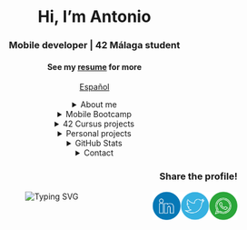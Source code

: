 <h1 align="center">Hi, I’m Antonio</h1>
<h3 align="center">Mobile developer | 42 Málaga student </h3>
<h4 align="center">See my <a href="https://github.com/AntonioJesusRM/AntonioJesusRM/blob/main/AntonioJesusRM/blob/main/Antonio%20Jesús%20Ruiz%20Moreno%20-%20English.pdf" target="_blank">resume</a> for more</h4>

<p align="center">
        <a href="https://github.com/AntonioJesusRM/AntonioJesusRM/blob/main/README_ES.md"><span>Español</span></a>
</p>

<div align="center">

<details>
  <summary>About me</summary>
<h2 align="center">About me</h2>

<p>
I am a junior developer who has successfully completed a mobile programming bootcamp and the prestigious 42 course. Since starting my higher education in programming, I have worked on various personal projects and continued my education, driven by my passion for technology.

I have demonstrated strong skills in effort and learning, resilience to frustration, and problem-solving abilities throughout my professional experience. I am looking for a project where I can apply my knowledge as a mobile app developer and continue growing in a company that shares my values.
</p>
<h2 align="center">My Technical Skills</h2>

<h3>Languages</h3>

[![My Skills](https://skillicons.dev/icons?i=kotlin,c,cpp,html,css,js,python)](https://skillicons.dev)

<p>
        <img align="center" src="https://github-readme-stats.vercel.app/api/top-langs?username=AntonioJesusRM&show_icons=true&locale=en&layout=compact" alt="Antonio Jesus stats" />
</p>

<h3>Tools</h3>

[![My Skills](https://skillicons.dev/icons?i=androidstudio,bash,vim,vscode,github,git,docker)](https://skillicons.dev)

</details>

<details>
  <summary>Mobile Bootcamp</summary>

  <h2 align="center">Bootcamp Projects</h2>
  <p align="center">Here are the projects I completed during the mobile bootcamp.</p>

  | Nº  | Project Name | Description                             | Status |
  | --- | ------------ | --------------------------------------- | ------ |
  | 01  | [First Project](../../../My-first-project-with-Android-Studio) | Bootcamp kickoff project                | ✅     |
  | 02  | [Sprint2Lab](../../../Sprint2Lab) | Area calculation tool                    | ✅     |
  | 03  | [Sprint3Lab](../../../Sprint3Lab) | Movie list app                           | ✅     |
  | 04  | [ChitChat](../../../ChitChat) | Mobile chat app with API integration     | ✅     |
</details>

<details>
  <summary>42 Cursus projects</summary>
<div align="center">
<h2>42 Cursus projects</h2>
</div>
<p align="center">This is my Github profile where you can find all the projects I have completed during my time at 42.</p>

| Nº | Project Name | Description | Status |
| --- | --- | --- | --- |
| 01 | [libft](../../../libft) | My first own C library | ✅ |
| 02 | [ft_printf](../../../printf)             | Recoding the printf function | ✅ | 
| 03 | [get_next_line](../../../get_next_line)     | A function that reads a line from a file descriptor | ✅ |
| 04 | Born2beroot | Setting up a secured server | ✅ |
| 05 | [push_swap](../../../push__swap) | A sorting algorithm using two stacks | ✅ |
| 06 | [pipex](../../../pipex) | A program that replicates the functionality of Unix pipes | ✅ |
| 07 | [fract-ol](../../../fractol) | A program that renders fractals | ✅ |
| 08 | [Philosphers](../../../philo)  | A program that simulates the dining philosophers problem | ✅ |
| 09 | minishell | A UNIX shell implementation | ✅ |
| 10 | [cub3d](../../../cub3D) | A raycasting 3D game engine | ✅ |
| 11 | [CPP Module 00](../../../cpp/tree/master/modulo00) | Introduction to C++ | ✅ |
| 12 | [CPP Module 01](../../../cpp/tree/master/modulo01) | Memory allocation and references in C++ | ✅ |
| 13 | [CPP Module 02](../../../cpp/tree/master/modulo02) | Ad-hoc polymorphism, operators overload and canonical classes in C++ | ✅ |
| 14 | [CPP Module 03](../../../cpp/tree/master/modulo03) | Inheritance in C++ | ✅ | 80/100 |
| 15 | [CPP Module 04](../../../cpp/tree/master/modulo04) | Subtype polymorphism, abstract classes, interfaces in C++ | ✅ |
| 16 | [CPP Module 05](../../../cpp/tree/master/modulo05) | Nested classes, exceptions, and file streams in C++ | ✅ |
| 17 | [CPP Module 06](../../../cpp/tree/master/modulo06) | Casts in C++, templates, STL | ✅ |
| 18 | [CPP Module 07](../../../cpp/tree/master/modulo07) | Templates in depth, containers in C++ | ✅ |
| 19 | [CPP Module 08](../../../cpp/tree/master/modulo08) | Templated containers, iterators in C++ | ✅ |
| 20 | [CPP Module 09](../../../cpp/tree/master/modulo09) | Templated containers, iterators in C++ | ✅ |
| 21 | NetPractice | Network and system administration exercises | ✅ |
| 22 | [ft_irc](../../../ft_irc) | Implementation of an IRC server | ✅ |
| 23 | [Inception](../../../inception) | Docker-Compose project | ✅ |
| 24 | [ft_transcendence](../../../ft_transcendence) | Implementation of a multiplayer game server | ✅ |
---

<div align="center">
  <br>
  <a href="https://github.com/oakoudad/badge42">
    <img src="https://badge.mediaplus.ma/darkblue/aruiz-mo?1337Badge=off&UM6P=off" alt="aruiz-mo's 42 stats" />
  </a>
</div>
</details>

<details>
  <summary>Personal projects</summary>
<div align="center">
<h2>Personal projects</h2>
</div>
<p align="center">These are some of the personal projects I have carried out.</p>
        
| Nº | Project Name | Description | Technology |
| --- | --- | --- | --- |
| 01 | [API-Reqres.in](../../../API-Reqres.in) | Technical react test with api Reqres.in | React - Html - CSS |
| 02 | [Sudoku](../../../Sudoku) | App designed to solve sudokus | C++ - QT |
| 03 | [42 user info](../../../42UserInfo) | Get the user data from the api of 42 | Android - Jetpack compose |
---

</details>

<details>
  <summary>GitHub Stats</summary>
<div align="center">

<h2>Github Stats</h2>

![](https://github-readme-stats.vercel.app/api?username=AntonioJesusRM&theme=light&hide_border=true&include_all_commits=false&count_private=false)<br/>

---


![](https://github-profile-trophy.vercel.app/?username=AntonioJesusRM&theme=flat&no-frame=true&no-bg=true&margin-w=4)


</div>
</details>

<details>
  <summary> Contact</summary>
<div align="center">
    <h2 align="center">You can reach me by:</h2>
    <p align="center">
      <br/>
      <a href="https://www.linkedin.com/in/antonio-jesus-ruiz-moreno/" target="blank"><img align="center"
         src="https://img.shields.io/badge/LinkedIn-0077B5?style=for-the-badge&logo=linkedin&logoColor=whitE"
         alt="AntonioJesusRM linkedin" height="30"/></a>
      <a href="mailto:antjrm95@hotmail.com" target="blank"><img align="center"
         src="https://img.shields.io/badge/Gmail-D14836?style=for-the-badge&logo=gmail&logoColor=white"
         alt="AntonioJesusRM mail" height="30"/></a>
      <a href="https://wa.me/+34622940920" target="blank"><img align="center"
         src="https://img.shields.io/badge/WhatsApp-25D366?style=for-the-badge&logo=whatsapp&logoColor=white"
         alt="AntonioJesusRM Whatsapp" height="30"/></a>
      <br>
    </p>
</details>
  
<h3 align="right">Share the profile!</h3>

[<img src="https://github.com/AntonioJesusRM/media/blob/main/whatsapp-icon.png" width="50" height="50" align = right></img>](https://api.whatsapp.com/send?text=Hey!%20Check%20out%20this%20cool%20profile%20I%20found%20on%20Github.%20%0ahttps://github.com/AntonioJesusRM)
[<img src="https://github.com/AntonioJesusRM/media/blob/main/twitter-icon.png" width="50" height="50" align = right></img>](https://twitter.com/intent/tweet?url=https://github.com/AntonioJesusRM&text=Hey!%20Check%20out%20this%20cool%20repository%20I%20found%20on%20Github)
[<img src="https://github.com/AntonioJesusRM/media/blob/main/linkedin-icon.png" width="50" height="50" align = right></img>](https://www.linkedin.com/sharing/share-offsite/?url=https://github.com/AntonioJesusRM)

<p align="center">
  <img src="https://readme-typing-svg.demolab.com?font=Fira+Code&pause=1000&color=1D5CAE&center=true&vCenter=true&width=435&lines=Passionate+About+Technology;Teamwork+and+Innovation;Driven+by+Learning+and+Growth" alt="Typing SVG" />
</p>

